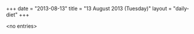 +++
date = "2013-08-13"
title = "13 August 2013 (Tuesday)"
layout = "daily-diet"
+++

\<no entries\>